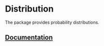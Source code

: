 # Distribution

The package provides probability distributions.

## [Documentation][doc]

[doc]: http://godoc.org/github.com/ready-steady/probability/distribution
